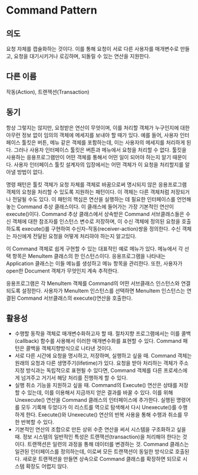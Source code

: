 # Command Pattern

## 의도
요청 자체를 캡슐화하는 것이다. 이를 통해 요청이 서로 다른 사용자를 매개변수로 만들고, 요청을 대기시키거나 로깅하며, 되돌릴 수 있는 연산을 지원한다.

## 다른 이름
작동(Action), 트랜잭션(Transaction)

## 동기
항상 그렇지는 않지만, 요청받은 연산이 무엇이며, 이를 처리할 객체가 누구인지에 대한 아무런 정보 없이 임의의 객체에 메세지를 보내야 할 때가 있다. 예를 들어, 사용자 인터페이스 툴킷은 버튼, 메뉴 같은 객체를 포함하는데, 이는 사용자의 메세지를 처리하게 된다. 그러나 사용자 인터페이스 툴킷은 버튼과 메뉴에서 요청을 처리할 수 없다. 툴킷을 사용하는 응용프로그램만이 어떤 객체를 통해서 어떤 일이 되어야 하는지 알기 때문이다. 사용자 인터페이스 툴킷 설계자의 입장에서는 어떤 객체가 이 요청을 처리할지를 알아낼 방법이 없다.

명령 패턴은 툴킷 객체가 요청 자체를 객체로 바꿈으로써 명시되지 않은 응용프로그램 객체의 요청을 처리할 수 있도록 지원하는 패턴이다. 이 객체는 다른 객체처럼 저장되거나 전달될 수도 있다. 이 패턴의 핵심은 연산을 실행하는 데 필요한 인터페이스를 언언해 놓는 Command 추상 클래스이다. 이 클래스에 들어가는 가장 기본적인 연산이 execute()이다. Command 추상 클래스에서 상속받은 Command 서브클래스들은 수신 객체에 대한 참조자를 인스턴스 변수로 저장하며, 이 수신 객체에 정의된 요청을 호출하도록 execute()를 구현하여 수신자-작동(receiver-action)쌍을 정의한다. 수신 객체는 자신에게 전달된 요청을 어떻게 처리햐야 하는지 알고있다.

이 Command 객체로 쉽게 구현할 수 있는 대표적인 예로 메뉴가 있다. 메뉴에서 각 선택 항목은 MenuItem 클래스의 한 인스턴스이다. 응용프로그램을 나타내는 Application 클래스는 이들 메뉴를 생성하고 메뉴 항목을 관리한다. 또한, 사용자가 open한 Document 객체가 무엇인지 계속 추적한다.

응용프로그램은 각 MenuItem 객체를 Command의 어떤 서브클래스 인스턴스와 연결되도록 설정한다. 사용자가 MenuItem 인스턴스를 선택하면 MenuItem 인스턴스는 연결된 Command 서브클래스의 execute()연산을 호출한다. 

## 활용성
* 수행할 동작을 객체로 매개변수화하고자 할 때. 절차지향 프로그램에서는 이를 콜백(callback) 함수를 사용해서 이러한 매개변수화를 표현할 수 있다. Command 패턴은 콜백을 객체지향방식으로 나타낸 것이다.
* 서로 다른 시간에 요청을 명시하고, 저장하며, 실행하고 싶을 때. Command 객체는 원래의 요청과 다른 생명주기(lifetime)가 있다. 요청을 받아 처리하는 객체가 주소 지정 방식과는 독립적으로 표현될 수 있다면, Command 객체를 다른 프로세스에게 넘겨주고 거기서 해당 처리를 진행하게 할 수 있다.
* 실행 취소 기능을 지원하고 싶을 때. Command의 Execute() 연산은 상태를 저장할 수 있는데, 이를 이용해서 지금까지 얻은 결과를 바꿀 수 있다. 이를 위해 Unexecute() 연산을 Command 클래스의 인터페이스에 추가한다. 실행된 명령어를 모두 기록해 두었다가 이 리스트를 역으로 탐색해서 다시 Unexecute()를 수행하게 한다. Execute()와 Unexecute() 연산의 반복 사용을 통해 수행과 취소를 무한 반복할 수 있다.
* 기본적인 연산의 조합으로 만든 상위 수준 연산을 써서 시스템을 구조화하고 싶을 때. 정보 시스템의 일반적인 특성은 트랜잭션(transaction)을 처리해야 한다는 것이다. 트랜잭션은 일련의 과정을 통해 데이터를 변경하는 것. Command 클래스는 일관된 인터페이스를 정의하는데, 이로써 모든 트랜잭션이 동일한 방식으로 호출된다. 새로운 트랜잭션을 만들면 상속으로 Command 클래스를 확장하면 되므로 시스템 확장도 어렵지 않다.
